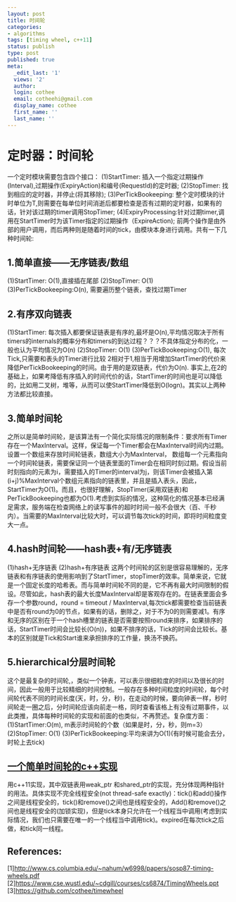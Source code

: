 ```yaml
---
layout: post
title: 时间轮
categories:
- algorithms
tags: [timing wheel, c++11]
status: publish
type: post
published: true
meta:
  _edit_last: '1'
  views: '2'
  author:
  login: cothee
  email: cotheehi@gmail.com
  display_name: cothee
  first_name: ''
  last_name: ''
---
```


# 定时器：时间轮  
  一个定时模块需要包含四个接口：
  (1)StartTimer: 插入一个指定过期操作(Interval),过期操作(ExpiryAction)和编号(RequestId)的定时器;
  (2)StopTimer: 找到相应的定时器，并停止(将其移除);
  (3)PerTickBookeeping: 整个定时模块的计时单位为T,则需要在每单位时间消逝后都要检查是否有过期的定时器，如果有的话，针对该过期的timer调用StopTimer;
  (4)ExpiryProcessing:针对过期timer,调用在StartTimer时为该Timer指定的过期操作（ExpireAction);
前两个操作是由外部的用户调用，而后两种则是随着时间的tick，由模块本身进行调用。共有一下几种时间轮:
## 1.简单直接——无序链表/数组  
(1)StartTimer: O(1),直接插在尾部
(2)StopTimer: O(1)
(3)PerTickBookeeping:O(n), 需要遍历整个链表，查找过期Timer

## 2.有序双向链表  
(1)StartTimer: 每次插入都要保证链表是有序的,最坏是O(n),平均情况取决于所有timers的internals的概率分布和timers的到达过程？？？不具体指定分布的化，一般也认为平均情况为O(n)
(2)StopTimer: O(1)
(3)PerTickBookeeping:O(1), 每次Tick,只需要和表头的Timer进行比较
2相对于1,相当于用增加StartTimer的代价来降低PerTickBookeeping的时间。由于用的是双链表，代价为O(n).
事实上,在2的基础上，如果考降低有序插入的时间代价的话，StartTimer的时间也是可以降低的，比如用二叉树，堆等，从而可以使StartTimer降低到O(logn)。其实以上两种方法都比较直接。

## 3.简单时间轮  
之所以是简单时间轮，是该算法有一个简化实际情况的限制条件：要求所有Timer存在一个MaxInterval。这样，保证每一个Timer都会在MaxInterval时间内过期。设置一个数组来存放时间轮链表，数组大小为MaxInterval， 数组每一个元素指向一个时间轮链表，需要保证同一个链表里面的Timer会在相同时刻过期。假设当前时刻指向的元素为i，需要插入的Timer的interval为j，则该Timer会被插入第(i+j)%MaxInterval个数组元素指向的链表里，并且是插入表头，因此，StartTimer为O(1)。而且，也很好理解，StopTimer(采用双链表)和PerTickBookeeping也都为O(1).考虑到实际的情况，这种简化的情况基本已经满足需求，服务端在检查网络上的读写事件的超时时间一般不会很大（百、千秒内）。当需要的MaxInterval比较大时，可以调节每次tick的时间，即将时间粒度变大一点。

## 4.hash时间轮——hash表+有/无序链表  
(1)hash+无序链表
(2)hash+有序链表
这两个时间轮的区别是很容易理解的，无序链表和有序链表的使用影响到了StartTimer，stopTimer的效率。简单来说，它就是一个固定长度的哈希表。而与简单时间轮不同的是，它不再有最大时间限制的假设。尽管如此，hash表的最大长度MaxInterval却是客观存在的。在链表里面会多存一个参数round，round = timeout / MaxInterval,每次tick都需要检查当前链表中是否有round为0的节点，如果有的话，删除之，对于不为0的则需要减1。有序和无序的区别在于一个hash槽里的链表是否需要按照round来排序，如果排序的话，StartTimer时间会比较长(O(n))，如果不排序的话，Tick的时间会比较长。基本的区别就是Tick和Start谁来承担排序的工作量，换汤不换药。

## 5.hierarchical分层时间轮  
这个是最复杂的时间轮,，类似一个钟表，可以表示很细粒度的时间以及很长的时间，因此一般用于比较精细的时间控制。一般存在多种时间粒度的时间轮，每个时间轮代表不同的时间长度(天，时，分，秒)，在走动的时候，要向钟表一样，秒时间轮走一圈之后，分时间轮应该向前走一格，同时查看该格上有没有过期事件，以此类推，具体每种时间轮的实现和前面的也类似，不再赘述。复杂度方面：
(1)StartTimer:O(m), m表示时间轮的个数（如果是时，分，秒，则m=3）
(2)StopTimer: O(1)
(3)PerTickBookeeping:平均来讲为O(1)(有时候可能会去分，时轮上去tick)

## [一个简单时间轮的c++实现](https://github.com/cothee/timewheel)  
  用c++11实现，其中双链表用weak_ptr 和shared_ptr的实现，充分体现两种指针的用法。具体实现不完全线程安全(not thread-safe exactly)：tick()和add()操作之间是线程安全的，tick()和remove()之间也是线程安全的，Add()和remove()之间也是线程安全的(加锁实现)，但是tick本身只允许在一个线程当中调用(考虑到实际情况，我们也只需要在唯一的一个线程当中调用tick)。expired在每次tick之后做，和tick同一线程。

## References:  
[1]http://www.cs.columbia.edu/~nahum/w6998/papers/sosp87-timing-wheels.pdf
[2]https://www.cse.wustl.edu/~cdgill/courses/cs6874/TimingWheels.ppt 
[3]https://github.com/cothee/timewheel
